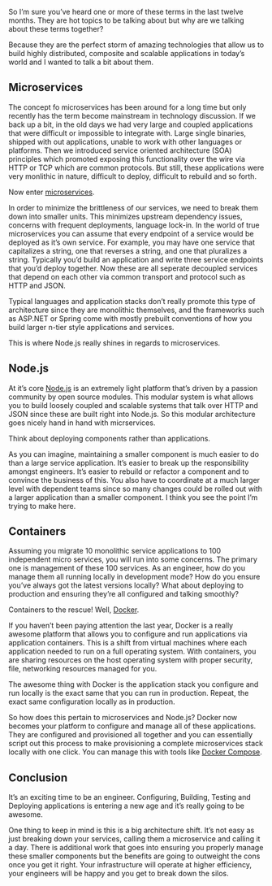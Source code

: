 So I’m sure you’ve heard one or more of these terms in the last twelve months. They are hot topics to be talking about but why are we talking about these terms together?

Because they are the perfect storm of amazing technologies that allow us to build highly distributed, composite and scalable applications in today’s world and I wanted to talk a bit about them.

## Microservices

The concept fo microservices has been around for a long time but only recently has the term become mainstream in technology discussion. If we back up a bit, in the old days we had very large and coupled applications that were difficult or impossible to integrate with. Large single binaries, shipped with out applications, unable to work with other languages or platforms. Then we introduced service oriented architecture (SOA) principles which promoted exposing this functionality over the wire via HTTP or TCP which are common protocols. But still, these applications were very monlithic in nature, difficult to deploy, difficult to rebuild and so forth.

Now enter [microservices](http://martinfowler.com/articles/microservices.html).

In order to minimize the brittleness of our services, we need to break them down into smaller units. This minimizes upstream dependency issues, concerns with frequent deployments, language lock-in. In the world of true microservices you can assume that every endpoint of a service would be deployed as it’s own service. For example, you may have one service that capitalizes a string, one that reverses a string, and one that pluralizes a string. Typically you’d build an application and write three service endpoints that you’d deploy together. Now these are all seperate decoupled services that depend on each other via common transport and protocol such as HTTP and JSON.

Typical languages and application stacks don’t really promote this type of architecture since they are monolithic themselves, and the frameworks such as ASP.NET or Spring come with mostly prebuilt conventions of how you build larger n-tier style applications and services.

This is where Node.js really shines in regards to microservices.

## Node.js

At it’s core [Node.js](https://nodejs.org) is an extremely light platform that’s driven by a passion community by open source modules. This modular system is what allows you to build loosely coupled and scalable systems that talk over HTTP and JSON since these are built right into Node.js. So this modular architecture goes nicely hand in hand with micrservices.

Think about deploying components rather than applications.

As you can imagine, maintaining a smaller component is much easier to do than a large service application. It’s easier to break up the responsibility amongst engineers. It’s easier to rebuild or refactor a component and to convince the business of this. You also have to coordinate at a much larger level with dependent teams since so many changes could be rolled out with a larger application than a smaller component. I think you see the point I’m trying to make here.

## Containers

Assuming you migrate 10 monolithic service applications to 100 independent micro services, you will run into some concerns. The primary one is management of these 100 services. As an engineer, how do you manage them all running locally in development mode? How do you ensure you’ve always got the latest versions locally? What about deploying to production and ensuring they’re all configured and talking smoothly?

Containers to the rescue! Well, [Docker](http://docker.com).

If you haven’t been paying attention the last year, Docker is a really awesome platform that allows you to configure and run applications via application containers. This is a shift from virtual machines where each application needed to run on a full operating system. With containers, you are sharing resources on the host operating system with proper security, file, networking resources managed for you.

The awesome thing with Docker is the application stack you configure and run locally is the exact same that you can run in production. Repeat, the exact same configuration locally as in production.

So how does this pertain to microservices and Node.js? Docker now becomes your platform to configure and manage all of these applications. They are configured and provisioned all together and you can essentially script out this process to make provisioning a complete microservices stack locally with one click. You can manage this with tools like [Docker Compose](https://github.com/docker/compose).

## Conclusion

It’s an exciting time to be an engineer. Configuring, Building, Testing and Deploying applications is entering a new age and it’s really going to be awesome.

One thing to keep in mind is this is a big architecture shift. It’s not easy as just breaking down your services, calling them a microservice and calling it a day. There is additional work that goes into ensuring you properly manage these smaller components but the benefits are going to outweight the cons once you get it right. Your infrastructure will operate at higher efficiency, your engineers will be happy and you get to break down the silos.